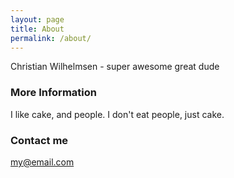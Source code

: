 ```yaml
---
layout: page
title: About
permalink: /about/
---
```


Christian Wilhelmsen - super awesome great dude

### More Information

I like cake, and people. I don't eat people, just cake.

### Contact me

[my@email.com](mailto:please@dont.com)
